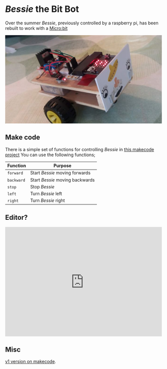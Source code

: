 
# *Bessie* the Bit Bot

Over the summer *Bessie*, previously controlled by a raspberry pi, has been rebuilt to work with a [Micro:bit](https://microbit.org)

![alt text](images/bessie.jpg "Bessie the Bit Bot")

## Make code
There is a simple set of functions for controlling *Bessie* in [this makecode project](https://makecode.microbit.org/_Rqtes73Du51s) 
You can use the following functions;

| Function | Purpose |
|-----------|--------------------|
| `forward` | Start *Bessie* moving forwards |
| `backward` | Start *Bessie* moving backwards |
| `stop` | Stop *Bessie* |
| `left` | Turn *Bessie* left |
| `right` | Turn *Bessie* right |


## Editor?

<div style="position:relative;height:0;padding-bottom:70%;overflow:hidden;">
  <iframe style="position:absolute;top:0;left:0;width:100%;height:100%;" 
          src="https://makecode.microbit.org/#pub:_Rqtes73Du51s" frameborder="0" 
          sandbox="allow-popups allow-forms allow-scripts allow-same-origin">
  </iframe>
</div>



## Misc

[v1 version on makecode](https://makecode.microbit.org/_cH6LK00xp0cD). 
